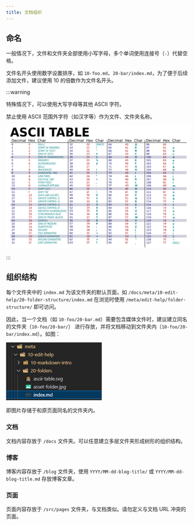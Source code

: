 ```yaml
---
title: 文档组织
---
```


## 命名

一般情况下，文件和文件夹全部使用小写字母，多个单词使用连接号（`-`）代替空格。

文件名开头使用数字设置排序，如 `10-foo.md`、`20-bar/index.md`，为了便于后续添加文件，建议使用 10 的倍数作为文件名开头。

:::warning

特殊情况下，可以使用大写字母等其他 ASCII 字符。

禁止使用 ASCII 范围外字符（如汉字等）作为文件、文件夹名称。

![ASCII 表](./ascii-table.svg)

:::

## 组织结构

每个文件夹中的 `index.md` 为该文件夹的默认页面，如 `/docs/meta/10-edit-help/20-folder-structure/index.md` 在浏览时使用 `/meta/edit-help/folder-structure/` 即可访问。

因此，当一个文档（如 `10-foo/20-bar.md`）需要包含媒体文件时，建议建立同名的文件夹（`10-foo/20-bar/`） 进行存放，并将文档移动到文件夹内（`10-foo/20-bar/index.md`）。如图：

![文件组织结构](asset-folder.png)

即图片存储于和原页面同名的文件夹内。

### 文档

文档内容存放于 `/docs` 文件夹。可以任意建立多层文件夹形成树形的组织结构。

### 博客

博客内容存放于 `/blog` 文件夹，使用 `YYYY/MM-dd-blog-title/` 或 `YYYY/MM-dd-blog-title.md` 存放博客文章。

### 页面

页面内容存放于 `/src/pages` 文件夹，与文档类似。请勿定义与文档 URL 冲突的页面。
